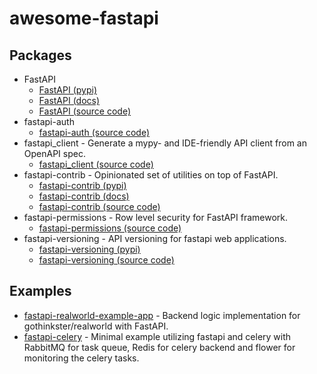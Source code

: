 # awesome-fastapi

## Packages

- FastAPI
  - [FastAPI (pypi)](https://pypi.org/project/fastapi/)
  - [FastAPI (docs)](https://fastapi.tiangolo.com/)
  - [FastAPI (source code)](https://github.com/tiangolo/fastapi)
- fastapi-auth
  - [fastapi-auth (source code)](https://github.com/dmontagu/fastapi-auth)
- fastapi_client - Generate a mypy- and IDE-friendly API client from an OpenAPI spec.
  - [fastapi_client (source code)](https://github.com/dmontagu/fastapi_client)
- fastapi-contrib - Opinionated set of utilities on top of FastAPI.
  - [fastapi-contrib (pypi)](https://pypi.org/project/fastapi-contrib/)
  - [fastapi-contrib (docs)](https://fastapi-contrib.readthedocs.io/en/latest/readme.html)
  - [fastapi-contrib (source code)](https://github.com/identixone/fastapi_contrib)
- fastapi-permissions - Row level security for FastAPI framework.
  - [fastapi-permissions (source code)](https://github.com/holgi/fastapi-permissions)
- fastapi-versioning - API versioning for fastapi web applications.
  - [fastapi-versioning (pypi)](https://pypi.org/project/fastapi-versioning/)
  - [fastapi-versioning (source code)](https://github.com/DeanWay/fastapi-versioning)

## Examples

- [fastapi-realworld-example-app](https://github.com/nsidnev/fastapi-realworld-example-app) - Backend logic implementation for gothinkster/realworld with FastAPI.
- [fastapi-celery](https://github.com/GregaVrbancic/fastapi-celery) - Minimal example utilizing fastapi and celery with RabbitMQ for task queue, Redis for celery backend and flower for monitoring the celery tasks.
